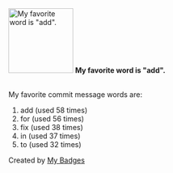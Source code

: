 <img src="https://github.com/my-badges/my-badges/blob/master/src/all-badges/favorite-word/favorite-word.png?raw=true" alt="My favorite word is &quot;add&quot;." title="My favorite word is &quot;add&quot;." width="128">
<strong>My favorite word is &quot;add&quot;.</strong>
<br><br>

My favorite commit message words are:

1. add (used 58 times)
2. for (used 56 times)
3. fix (used 38 times)
4. in (used 37 times)
5. to (used 32 times)


Created by <a href="https://github.com/my-badges/my-badges">My Badges</a>